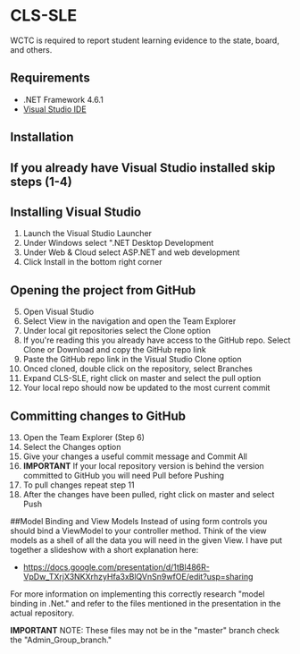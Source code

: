 # CLS-SLE
WCTC is required to report student learning evidence to the state, board, and others.

## Requirements

* .NET Framework 4.6.1
* [Visual Studio IDE](https://visualstudio.microsoft.com/)

## Installation

## If you already have Visual Studio installed skip steps (1-4)
## Installing Visual Studio
1. Launch the Visual Studio Launcher
2. Under Windows select ".NET Desktop Development
3. Under Web & Cloud select ASP.NET and web development
4. Click Install in the bottom right corner
## Opening the project from GitHub
5. Open Visual Studio
6. Select View in the navigation and open the Team Explorer
7. Under local git repositories select the Clone option
8. If you're reading this you already have access to the GitHub repo. Select Clone or Download and copy the GitHub repo link
9. Paste the GitHub repo link in the Visual Studio Clone option
10. Onced cloned, double click on the repository, select Branches
11. Expand CLS-SLE, right click on master and select the pull option
12. Your local repo should now be updated to the most current commit
## Committing changes to GitHub
13. Open the Team Explorer (Step 6)
14. Select the Changes option
15. Give your changes a useful commit message and Commit All
16. **IMPORTANT** If your local repository version is behind the version committed to GitHub you will need Pull before Pushing
17. To pull changes repeat step 11
18. After the changes have been pulled, right click on master and select Push

##Model Binding and View Models
Instead of using form controls you should bind a ViewModel to your controller method. Think of the view models as a shell of all the data you will need in the given View. I have put together a slideshow with a short explanation here:
- https://docs.google.com/presentation/d/1tBl486R-VpDw_TXrjX3NKXrhzyHfa3xBlQVnSn9wfOE/edit?usp=sharing

For more information on implementing this correctly research "model binding in .Net." and refer to the files mentioned in the presentation in the actual repository. 

**IMPORTANT** NOTE: These files may not be in the "master" branch check the "Admin_Group_branch."
